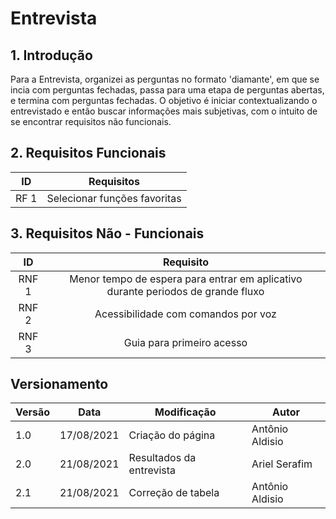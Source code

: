 
# Entrevista

## 1. Introdução
Para a Entrevista, organizei as perguntas no formato 'diamante', em que se incia com perguntas fechadas, passa para uma etapa de perguntas abertas, e termina com perguntas fechadas. 
O objetivo é iniciar contextualizando o entrevistado e então buscar informações mais subjetivas, com o intuito de se encontrar requisitos não funcionais.

## 2. Requisitos Funcionais

<center>

| ID | Requisitos | 
|:--:|:--:|
|RF 1|Selecionar funções favoritas|


</center>

## 3. Requisitos Não - Funcionais

<center>

| ID | Requisito | 
|:--:|:--:|
|RNF 1|Menor tempo de espera para entrar em aplicativo durante periodos de grande fluxo|
|RNF 2|Acessibilidade com comandos por voz|
|RNF 3|Guia para primeiro acesso|


</center>


## Versionamento

<center>

| Versão | Data | Modificação | Autor |
|--|--|--|--|
| 1.0 | 17/08/2021 | Criação do página | Antônio Aldisio |
| 2.0 | 21/08/2021 | Resultados da entrevista | Ariel Serafim |
| 2.1 | 21/08/2021 | Correção de tabela | Antônio Aldisio |


</center>